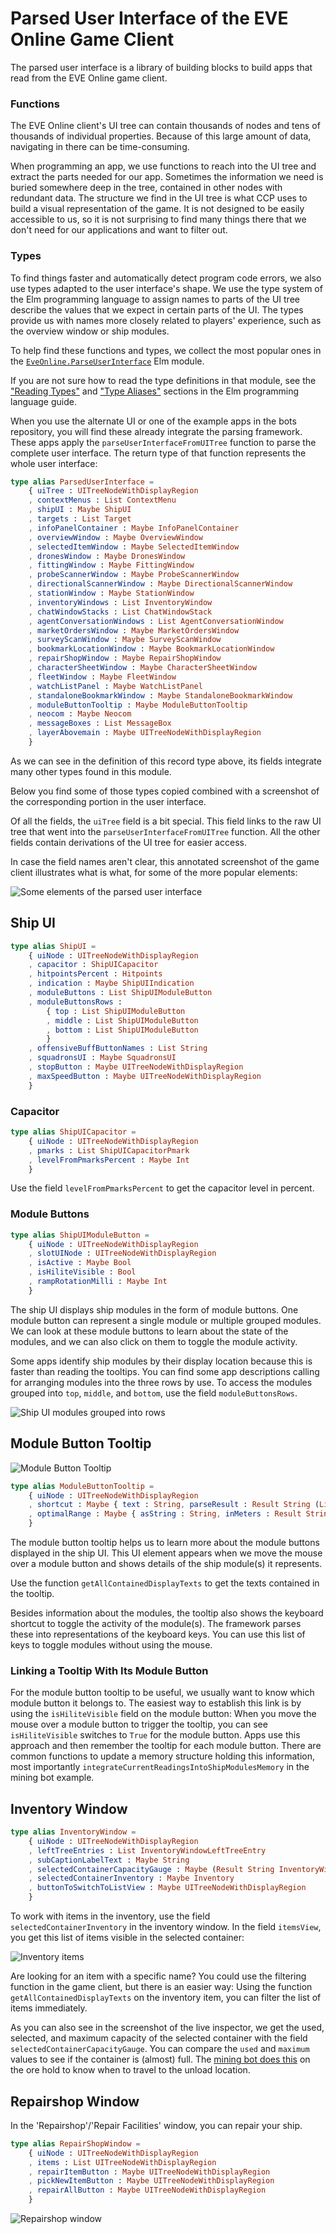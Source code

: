 # Parsed User Interface of the EVE Online Game Client

The parsed user interface is a library of building blocks to build apps that read from the EVE Online game client.

### Functions

The EVE Online client's UI tree can contain thousands of nodes and tens of thousands of individual properties. Because of this large amount of data, navigating in there can be time-consuming.

When programming an app, we use functions to reach into the UI tree and extract the parts needed for our app. Sometimes the information we need is buried somewhere deep in the tree, contained in other nodes with redundant data. The structure we find in the UI tree is what CCP uses to build a visual representation of the game. It is not designed to be easily accessible to us, so it is not surprising to find many things there that we don't need for our applications and want to filter out.

### Types

To find things faster and automatically detect program code errors, we also use types adapted to the user interface's shape. We use the type system of the Elm programming language to assign names to parts of the UI tree describe the values that we expect in certain parts of the UI. The types provide us with names more closely related to players' experience, such as the overview window or ship modules.

To help find these functions and types, we collect the most popular ones in the [`EveOnline.ParseUserInterface`](https://github.com/Viir/bots/blob/368c8d938a3a7781f81d5d9a29f9b9fd71173ec9/implement/applications/eve-online/eve-online-mining-bot/EveOnline/ParseUserInterface.elm) Elm module.

If you are not sure how to read the type definitions in that module, see the ["Reading Types"](https://guide.elm-lang.org/types/reading_types.html) and ["Type Aliases"](https://guide.elm-lang.org/types/type_aliases.html) sections in the Elm programming language guide.

When you use the alternate UI or one of the example apps in the bots repository, you will find these already integrate the parsing framework. These apps apply the `parseUserInterfaceFromUITree` function to parse the complete user interface. The return type of that function represents the whole user interface:

```Elm
type alias ParsedUserInterface =
    { uiTree : UITreeNodeWithDisplayRegion
    , contextMenus : List ContextMenu
    , shipUI : Maybe ShipUI
    , targets : List Target
    , infoPanelContainer : Maybe InfoPanelContainer
    , overviewWindow : Maybe OverviewWindow
    , selectedItemWindow : Maybe SelectedItemWindow
    , dronesWindow : Maybe DronesWindow
    , fittingWindow : Maybe FittingWindow
    , probeScannerWindow : Maybe ProbeScannerWindow
    , directionalScannerWindow : Maybe DirectionalScannerWindow
    , stationWindow : Maybe StationWindow
    , inventoryWindows : List InventoryWindow
    , chatWindowStacks : List ChatWindowStack
    , agentConversationWindows : List AgentConversationWindow
    , marketOrdersWindow : Maybe MarketOrdersWindow
    , surveyScanWindow : Maybe SurveyScanWindow
    , bookmarkLocationWindow : Maybe BookmarkLocationWindow
    , repairShopWindow : Maybe RepairShopWindow
    , characterSheetWindow : Maybe CharacterSheetWindow
    , fleetWindow : Maybe FleetWindow
    , watchListPanel : Maybe WatchListPanel
    , standaloneBookmarkWindow : Maybe StandaloneBookmarkWindow
    , moduleButtonTooltip : Maybe ModuleButtonTooltip
    , neocom : Maybe Neocom
    , messageBoxes : List MessageBox
    , layerAbovemain : Maybe UITreeNodeWithDisplayRegion
    }
```

As we can see in the definition of this record type above, its fields integrate many other types found in this module.

Below you find some of those types copied combined with a screenshot of the corresponding portion in the user interface.

Of all the fields, the `uiTree` field is a bit special. This field links to the raw UI tree that went into the `parseUserInterfaceFromUITree` function. All the other fields contain derivations of the UI tree for easier access.

In case the field names aren't clear, this annotated screenshot of the game client illustrates what is what, for some of the more popular elements:

![Some elements of the parsed user interface](./image/2020-03-11-eve-online-parsed-user-interface-names.png)

## Ship UI

```Elm
type alias ShipUI =
    { uiNode : UITreeNodeWithDisplayRegion
    , capacitor : ShipUICapacitor
    , hitpointsPercent : Hitpoints
    , indication : Maybe ShipUIIndication
    , moduleButtons : List ShipUIModuleButton
    , moduleButtonsRows :
        { top : List ShipUIModuleButton
        , middle : List ShipUIModuleButton
        , bottom : List ShipUIModuleButton
        }
    , offensiveBuffButtonNames : List String
    , squadronsUI : Maybe SquadronsUI
    , stopButton : Maybe UITreeNodeWithDisplayRegion
    , maxSpeedButton : Maybe UITreeNodeWithDisplayRegion
    }
```

### Capacitor

```Elm
type alias ShipUICapacitor =
    { uiNode : UITreeNodeWithDisplayRegion
    , pmarks : List ShipUICapacitorPmark
    , levelFromPmarksPercent : Maybe Int
    }
```

Use the field `levelFromPmarksPercent` to get the capacitor level in percent.

### Module Buttons

```Elm
type alias ShipUIModuleButton =
    { uiNode : UITreeNodeWithDisplayRegion
    , slotUINode : UITreeNodeWithDisplayRegion
    , isActive : Maybe Bool
    , isHiliteVisible : Bool
    , rampRotationMilli : Maybe Int
    }
```

The ship UI displays ship modules in the form of module buttons. One module button can represent a single module or multiple grouped modules. We can look at these module buttons to learn about the state of the modules, and we can also click on them to toggle the module activity.

Some apps identify ship modules by their display location because this is faster than reading the tooltips. You can find some app descriptions calling for arranging modules into the three rows by use. To access the modules grouped into `top`, `middle`, and `bottom`, use the field `moduleButtonsRows`.

![Ship UI modules grouped into rows](./image/2020-03-11-eve-online-ship-ui-module-rows-names.png)

## Module Button Tooltip

![Module Button Tooltip](./image/2020-05-13-eve-online-module-button-tooltip-scaled.png)

```Elm
type alias ModuleButtonTooltip =
    { uiNode : UITreeNodeWithDisplayRegion
    , shortcut : Maybe { text : String, parseResult : Result String (List Common.EffectOnWindow.VirtualKeyCode) }
    , optimalRange : Maybe { asString : String, inMeters : Result String Int }
    }
```

The module button tooltip helps us to learn more about the module buttons displayed in the ship UI. This UI element appears when we move the mouse over a module button and shows details of the ship module(s) it represents.

Use the function `getAllContainedDisplayTexts` to get the texts contained in the tooltip.

Besides information about the modules, the tooltip also shows the keyboard shortcut to toggle the activity of the module(s). The framework parses these into representations of the keyboard keys. You can use this list of keys to toggle modules without using the mouse.

### Linking a Tooltip With Its Module Button

For the module button tooltip to be useful, we usually want to know which module button it belongs to. The easiest way to establish this link is by using the `isHiliteVisible` field on the module button: When you move the mouse over a module button to trigger the tooltip, you can see `isHiliteVisible` switches to `True` for the module button. Apps use this approach and then remember the tooltip for each module button. There are common functions to update a memory structure holding this information, most importantly `integrateCurrentReadingsIntoShipModulesMemory` in the mining bot example.

## Inventory Window

```Elm
type alias InventoryWindow =
    { uiNode : UITreeNodeWithDisplayRegion
    , leftTreeEntries : List InventoryWindowLeftTreeEntry
    , subCaptionLabelText : Maybe String
    , selectedContainerCapacityGauge : Maybe (Result String InventoryWindowCapacityGauge)
    , selectedContainerInventory : Maybe Inventory
    , buttonToSwitchToListView : Maybe UITreeNodeWithDisplayRegion
    }
```

To work with items in the inventory, use the field `selectedContainerInventory` in the inventory window. In the field `itemsView`, you get this list of items visible in the selected container:

![Inventory items](./image/2020-03-11-eve-online-parsed-user-interface-inventory-inspect.png)

Are looking for an item with a specific name? You could use the filtering function in the game client, but there is an easier way: Using the function `getAllContainedDisplayTexts` on the inventory item, you can filter the list of items immediately.

As you can also see in the screenshot of the live inspector, we get the used, selected, and maximum capacity of the selected container with the field `selectedContainerCapacityGauge`. You can compare the `used` and `maximum` values to see if the container is (almost) full. The [mining bot does this](https://github.com/Viir/bots/blob/368c8d938a3a7781f81d5d9a29f9b9fd71173ec9/implement/applications/eve-online/eve-online-mining-bot/BotEngineApp.elm#L1132-L1137) on the ore hold to know when to travel to the unload location.

## Repairshop Window

In the 'Repairshop'/'Repair Facilities' window, you can repair your ship.

```Elm
type alias RepairShopWindow =
    { uiNode : UITreeNodeWithDisplayRegion
    , items : List UITreeNodeWithDisplayRegion
    , repairItemButton : Maybe UITreeNodeWithDisplayRegion
    , pickNewItemButton : Maybe UITreeNodeWithDisplayRegion
    , repairAllButton : Maybe UITreeNodeWithDisplayRegion
    }
```

![Repairshop window](./image/2020-07-19-BrianCorner-eve-online-repair-all.png)

